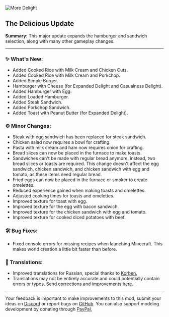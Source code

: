 ![More Delight](https://cdn.modrinth.com/data/znHQQtuU/images/6833d6b12f2605b2925a31261438c6a355903132.png)

## The Delicious Update

**Summary:** This major update expands the hamburger and sandwich selection, along with many other gameplay changes.

***

### ✨ What's New:

- Added Cooked Rice with Milk Cream and Chicken Cuts.
- Added Cooked Rice with Milk Cream and Porkchop.
- Added Simple Burger.
- Hamburger with Cheese (for Expanded Delight and Casualness Delight).
- Added Hamburger with Egg.
- Added Loaded Hamburger.
- Added Steak Sandwich.
- Added Porkchop Sandwich.
- Added Toast with Peanut Butter (for Expanded Delight).

### ⚙️ Minor Changes:

- Steak with egg sandwich has been replaced for steak sandwich.
- Chicken salad now requires a bowl for crafting.
- Pasta with milk cream and ham now requires onion for crafting.
- Bread slices can now be placed in the furnace to make toasts.
- Sandwiches can't be made with regular bread anymore, instead, two bread slices or toasts are required. This change doesn't affect the egg sandwich, chicken sandwich, and chicken sandwich with egg and tomato, as these items need regular bread.
- Fried eggs can now be placed in the furnace or smoker to create omelettes.
- Reduced experience gained when making toasts and omelettes.
- Adjusted cooking times for toasts and omelettes.
- Improved texture for toast with egg.
- Improved texture for the egg with bacon sandwich.
- Improved texture for the chicken sandwich with egg and tomato.
- Improved texture for cooked diced potatoes with beef.

### 🛠️ Bug Fixes:

- Fixed console errors for missing recipes when launching Minecraft. This makes world creation a little bit faster than before.

### 📝 Translations:

- Improved translations for Russian, special thanks to [Korben.](https://github.com/mpustovoi)
- Translations may not be entirely accurate and could potentially contain errors or typos. Send corrections and improvements [here.](https://github.com/axperty/moredelight)

***

Your feedback is important to make improvements to this mod, submit your ideas on [Discord](https://discord.gg/yweZ2agkDw) or report bugs on [GitHub](https://github.com/axperty/moredelight).
You can also support modding development by donating through [PayPal.](https://paypal.me/kevgelhorn)
